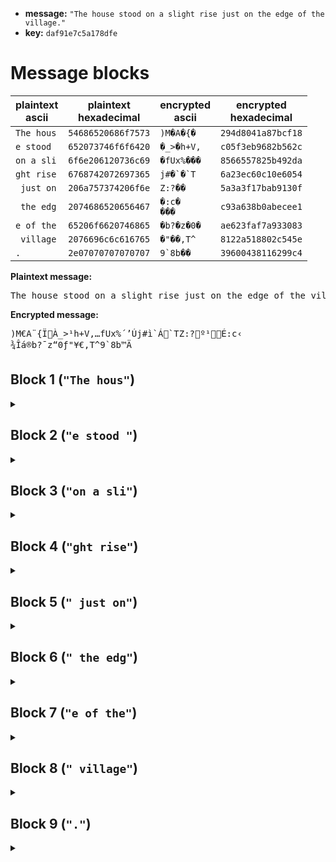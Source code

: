 * **message:** `"The house stood on a slight rise just on the edge of the village."`
* **key:** `daf91e7c5a178dfe`

# Message blocks
| plaintext<br>ascii | plaintext<br>hexadecimal | encrypted<br>ascii | encrypted<br>hexadecimal |
| ------------------ | ------------------------ | ------------------ | ------------------------ |
| `The hous` | `54686520686f7573` | ```)M�A�{�```  | `294d8041a87bcf18` |
| `e stood ` | `652073746f6f6420` | ```�_>�h+V,``` | `c05f3eb9682b562c` |
| `on a sli` | `6f6e206120736c69` | ```�fUx%���``` | `8566557825b492da` |
| `ght rise` | `6768742072697365` | ```j#�`�`T```  | `6a23ec60c10e6054` |
| ` just on` | `206a757374206f6e` | ```Z:?��```    | `5a3a3f17bab9130f` |
| ` the edg` | `2074686520656467` | ```�:c�```<br>```���``` | `c93a638b0abecee1` |
| `e of the` | `65206f6620746865` | ```�b?�z�0�``` | `ae623faf7a933083` |
| ` village` | `2076696c6c616765` | ```�"��,T^```  | `8122a518802c545e` |
| `.`        | `2e07070707070707` | ```9`8b��```   | `39600438116299c4` |

**Plaintext message:**
<pre>The house stood on a slight rise just on the edge of the village.</pre>

**Encrypted message:**
<pre>)M€A¨{ÏÀ_>¹h+V,…fUx%´’Új#ì`Á`TZ:?º¹É:c‹
¾Îá®b?¯z“0ƒ"¥€,T^9`8b™Ä</pre>

## Block 1 (`"The hous"`)
<details><summary></summary>

* Block: `54686520686f7573`
* PC-1: `f7c165e400fe32a0`

| round | left | right | subkey | feistel | feistel XOR left |
| ----- | ---- | ----- | ------ | ------- | ---------------- |
|  0 | `f7c165e4` | `00fe32a0` | `b9c2fcfffd4c` | `c9fb7f8a` | `3e3a1a6e`
|  1 | `00fe32a0` | `3e3a1a6e` | `a5fc9a5f9eef` | `b88933e7` | `b8770147`
|  2 | `3e3a1a6e` | `b8770147` | `762fc2defdf9` | `d971feb8` | `e74be4d6`
|  3 | `b8770147` | `e74be4d6` | `7afc112bff7d` | `b86fc111` | `0018c056`
|  4 | `e74be4d6` | `0018c056` | `4da55efbfdb2` | `3703aaed` | `d0484e3b`
|  5 | `0018c056` | `d0484e3b` | `66c49fed4f3f` | `f5c2e524` | `f5da2572`
|  6 | `d0484e3b` | `f5da2572` | `7f8922df7ade` | `b7041ca1` | `674c529a`
|  7 | `f5da2572` | `674c529a` | `aaa8bbf5d3fd` | `e9d37450` | `1c095122`
|  8 | `674c529a` | `1c095122` | `89f2c7ffee9c` | `27c4eaae` | `4088b834`
|  9 | `1c095122` | `4088b834` | `315fce7977df` | `d084844a` | `cc8dd568`
| 10 | `4088b834` | `cc8dd568` | `7071e1bff0af` | `7f5da68e` | `3fd51eba`
| 11 | `cc8dd568` | `3fd51eba` | `91cd75e67fe7` | `80b8a96d` | `4c357c05`
| 12 | `3fd51eba` | `4c357c05` | `c56397beabff` | `1a51ac9e` | `2584b224`
| 13 | `4c357c05` | `2584b224` | `3797a5f7dfd3` | `89ce96a0` | `c5fbeaa5`
| 14 | `2584b224` | `c5fbeaa5` | `db10e35fa77b` | `71b54144` | `5431f360`
| 15 | `c5fbeaa5` | `5431f360` | `49aa7bf4d7ff` | `af5ba8ce` | `6aa0426b`
* Catted halves: `6aa0426b5431f360`
* PC-2: `294d8041a87bcf18`

### Feistel
| round | half block | subkey | expanded | e XOR subkey | s-box | p-box |
| ----- | ---------- | ------ | -------- | ------------ | ----- | ----- |
|  0 | `00fe32a0` | `b9c2fcfffd4c` | `0017fc1a5500` | `b9d500e5a84c` | `bbc7a76b` | `c9fb7f8a`
|  1 | `3e3a1a6e` | `a5fc9a5f9eef` | `1fc1f40f435c` | `ba3d6e50ddb3` | `b8ed398c` | `b88933e7`
|  2 | `b8770147` | `762fc2defdf9` | `df03ae802a0f` | `a92c6c5ed7f6` | `6747af6d` | `d971feb8`
|  3 | `e74be4d6` | `7afc112bff7d` | `70ea57f096ad` | `0a1646db69d0` | `4dc35a8a` | `b86fc111`
|  4 | `0018c056` | `4da55efbfdb2` | `0000f16002ac` | `4da5af9bff1e` | `6078bd97` | `3703aaed`
|  5 | `d0484e3b` | `66c49fed4f3f` | `ea025025c1f7` | `8cc6cfc88ec8` | `c3b39926` | `f5c2e524`
|  6 | `f5da2572` | `7f8922df7ade` | `7abef410aba5` | `0537d6cfd17b` | `0015f8b5` | `b7041ca1`
|  7 | `674c529a` | `aaa8bbf5d3fd` | `30ea582a54f4` | `9a42e3df8709` | `874f916a` | `e9d37450`
|  8 | `1c095122` | `89f2c7ffee9c` | `0f8052aa2904` | `86729555c798` | `f132f515` | `27c4eaae`
|  9 | `4088b834` | `315fce7977df` | `2014515f01a8` | `114b9f267677` | `d2094c20` | `d084844a`
| 10 | `cc8dd568` | `7071e1bff0af` | `65945beaab51` | `15e5ba555bfe` | `7a72fd78` | `7f5da68e`
| 11 | `3fd51eba` | `91cd75e67fe7` | `1ffeaa8fd5f4` | `8e33df69aa13` | `c8a907c5` | `80b8a96d`
| 12 | `4c357c05` | `c56397beabff` | `a581aabf800a` | `60e23d012bf5` | `54622d79` | `1a51ac9e`
| 13 | `2584b224` | `3797a5f7dfd3` | `10bc095a4108` | `272bacad9edb` | `e807e02e` | `89ce96a0`
| 14 | `c5fbeaa5` | `db10e35fa77b` | `e0bff7f5550b` | `3baf14aaf270` | `83e8da40` | `71b54144`
| 15 | `5431f360` | `49aa7bf4d7ff` | `2a81a3fa6b00` | `632bd80ebcff` | `587bb55b` | `af5ba8ce`
</details>

## Block 2 (`"e stood "`)
<details><summary></summary>

* Block: `652073746f6f6420`
* PC-1: `7d0c793500ff3034`

| round | left | right | subkey | feistel | feistel XOR left |
| ----- | ---- | ----- | ------ | ------- | ---------------- |
|  0 | `7d0c7935` | `00ff3034` | `b9c2fcfffd4c` | `f29953e2` | `8f952ad7`
|  1 | `00ff3034` | `8f952ad7` | `a5fc9a5f9eef` | `f958dd7e` | `f9a7ed4a`
|  2 | `8f952ad7` | `f9a7ed4a` | `762fc2defdf9` | `0b0ba0b0` | `849e8a67`
|  3 | `f9a7ed4a` | `849e8a67` | `7afc112bff7d` | `e3ca732f` | `1a6d9e65`
|  4 | `849e8a67` | `1a6d9e65` | `4da55efbfdb2` | `bff6eb6e` | `3b686109`
|  5 | `1a6d9e65` | `3b686109` | `66c49fed4f3f` | `a9410109` | `b32c9f6c`
|  6 | `3b686109` | `b32c9f6c` | `7f8922df7ade` | `ecf9b709` | `d791d600`
|  7 | `b32c9f6c` | `d791d600` | `aaa8bbf5d3fd` | `95e4ae73` | `26c8311f`
|  8 | `d791d600` | `26c8311f` | `89f2c7ffee9c` | `4d037dda` | `9a92abda`
|  9 | `26c8311f` | `9a92abda` | `315fce7977df` | `ba8405a9` | `9c4c34b6`
| 10 | `9a92abda` | `9c4c34b6` | `7071e1bff0af` | `260b504b` | `bc99fb91`
| 11 | `9c4c34b6` | `bc99fb91` | `91cd75e67fe7` | `ee488300` | `7204b7b6`
| 12 | `bc99fb91` | `7204b7b6` | `c56397beabff` | `85c99cea` | `3950677b`
| 13 | `7204b7b6` | `3950677b` | `3797a5f7dfd3` | `da6686ec` | `a862315a`
| 14 | `3950677b` | `a862315a` | `db10e35fa77b` | `30ecd91d` | `09bcbe66`
| 15 | `a862315a` | `09bcbe66` | `49aa7bf4d7ff` | `fb2cf770` | `534ec62a`
* Catted halves: `534ec62a09bcbe66`
* PC-2: `c05f3eb9682b562c`

### Feistel
| round | half block | subkey | expanded | e XOR subkey | s-box | p-box |
| ----- | ---------- | ------ | -------- | ------------ | ----- | ----- |
|  0 | `00ff3034` | `b9c2fcfffd4c` | `0017fe9a01a8` | `b9d50265fce4` | `bbcd3854` | `f29953e2`
|  1 | `8f952ad7` | `a5fc9a5f9eef` | `c5fcaa9556af` | `600030cac840` | `5faf9c6d` | `f958dd7e`
|  2 | `f9a7ed4a` | `762fc2defdf9` | `7f3d0ff5aa55` | `0912cd2b57ac` | `4c40a11e` | `0b0ba0b0`
|  3 | `849e8a67` | `7afc112bff7d` | `c094fd45430f` | `ba68ec6ebc72` | `bba79596` | `e3ca732f`
|  4 | `1a6d9e65` | `4da55efbfdb2` | `8f435bcfc30a` | `c2e605343eb8` | `f1bbdf5f` | `bff6eb6e`
|  5 | `3b686109` | `66c49fed4f3f` | `9f6b50302852` | `f9afcfdd676d` | `00c39488` | `a9410109`
|  6 | `b32c9f6c` | `7f8922df7ade` | `5a69594feb59` | `25e07b909187` | `ead717e8` | `ecf9b709`
|  7 | `d791d600` | `aaa8bbf5d3fd` | `6afca3eac001` | `c054181f13fc` | `f41bcba5` | `95e4ae73`
|  8 | `26c8311f` | `89f2c7ffee9c` | `90d6501a28fe` | `192497e5c662` | `17dca52b` | `4d037dda`
|  9 | `9a92abda` | `315fce7977df` | `4f54a5557ef5` | `7e0b6b2c092a` | `80817cbc` | `ba8405a9`
| 10 | `9c4c34b6` | `7071e1bff0af` | `4f82581a95ad` | `3ff3b9a56502` | `195c1492` | `260b504b`
| 11 | `bc99fb91` | `91cd75e67fe7` | `df94f3ff7ca3` | `4e5986190344` | `6a931018` | `ee488300`
| 12 | `7204b7b6` | `c56397beabff` | `3a40095afdac` | `ff239ee45653` | `d85fa425` | `85c99cea`
| 13 | `3950677b` | `3797a5f7dfd3` | `9f2aa030ebf6` | `a8bd05c73425` | `622b6e3e` | `da6686ec`
| 14 | `a862315a` | `db10e35fa77b` | `5503041a2af5` | `8e13e7458d8e` | `cda65e81` | `30ecd91d`
| 15 | `09bcbe66` | `49aa7bf4d7ff` | `053df95fc30c` | `4c9782ab14f3` | `6f8ddb3c` | `fb2cf770`
</details>

## Block 3 (`"on a sli"`)
<details><summary></summary>

* Block: `6f6e206120736c69`
* PC-1: `eb2043a900ffc323`

| round | left | right | subkey | feistel | feistel XOR left |
| ----- | ---- | ----- | ------ | ------- | ---------------- |
|  0 | `eb2043a9` | `00ffc323` | `b9c2fcfffd4c` | `49bf4d69` | `a29f0ec0`
|  1 | `00ffc323` | `a29f0ec0` | `a5fc9a5f9eef` | `b626a649` | `b6d9656a`
|  2 | `a29f0ec0` | `b6d9656a` | `762fc2defdf9` | `e96b1671` | `4bf418b1`
|  3 | `b6d9656a` | `4bf418b1` | `7afc112bff7d` | `149fd240` | `a246b72a`
|  4 | `4bf418b1` | `a246b72a` | `4da55efbfdb2` | `c76b9dac` | `8c9f851d`
|  5 | `a246b72a` | `8c9f851d` | `66c49fed4f3f` | `7cf5e5d2` | `deb352f8`
|  6 | `8c9f851d` | `deb352f8` | `7f8922df7ade` | `1dd0bc7a` | `914f3967`
|  7 | `deb352f8` | `914f3967` | `aaa8bbf5d3fd` | `52238433` | `8c90d6cb`
|  8 | `914f3967` | `8c90d6cb` | `89f2c7ffee9c` | `430faf11` | `d2409676`
|  9 | `8c90d6cb` | `d2409676` | `315fce7977df` | `e5dac4a5` | `694a126e`
| 10 | `d2409676` | `694a126e` | `7071e1bff0af` | `98a076a1` | `4ae0e0d7`
| 11 | `694a126e` | `4ae0e0d7` | `91cd75e67fe7` | `cbdfe01f` | `a295f271`
| 12 | `4ae0e0d7` | `a295f271` | `c56397beabff` | `38148666` | `72f466b1`
| 13 | `a295f271` | `72f466b1` | `3797a5f7dfd3` | `0aa6e9bc` | `a8331bcd`
| 14 | `72f466b1` | `a8331bcd` | `db10e35fa77b` | `93ceee73` | `e13a88c2`
| 15 | `a8331bcd` | `e13a88c2` | `49aa7bf4d7ff` | `26df2cd8` | `8eec3715`
* Catted halves: `8eec3715e13a88c2`
* PC-2: `8566557825b492da`

### Feistel
| round | half block | subkey | expanded | e XOR subkey | s-box | p-box |
| ----- | ---------- | ------ | -------- | ------------ | ----- | ----- |
|  0 | `00ffc323` | `b9c2fcfffd4c` | `8017ffe06906` | `39d5031f944a` | `8bc8c6ef` | `49bf4d69`
|  1 | `a29f0ec0` | `a5fc9a5f9eef` | `5054fe85d601` | `f5a864da48ee` | `60195fb2` | `b626a649`
|  2 | `b6d9656a` | `762fc2defdf9` | `5ad6f2b0ab55` | `2cf9306e56ac` | `2e4f92ae` | `e96b1671`
|  3 | `4bf418b1` | `7afc112bff7d` | `a57fa80f15a2` | `df83b924eadf` | `e95c4842` | `149fd240`
|  4 | `a246b72a` | `4da55efbfdb2` | `50420d5ae955` | `1de753a114e7` | `4af7a637` | `c76b9dac`
|  5 | `8c9f851d` | `66c49fed4f3f` | `c594ffc0a8fb` | `a350602de7c4` | `d7da7b68` | `7cf5e5d2`
|  6 | `deb352f8` | `7f8922df7ade` | `6fd5a6aa57f1` | `105c84752d2f` | `d41e8d6d` | `1dd0bc7a`
|  7 | `914f3967` | `aaa8bbf5d3fd` | `ca2a5e9f2b0f` | `6082e56af8f2` | `56400ab6` | `52238433`
|  8 | `8c90d6cb` | `89f2c7ffee9c` | `c594a16ad657` | `4c66669538cb` | `6ec0c1b3` | `430faf11`
|  9 | `d2409676` | `315fce7977df` | `6a42014ac3ad` | `5b1dcf33b472` | `cb33b0e6` | `e5dac4a5`
| 10 | `694a126e` | `7071e1bff0af` | `352a540a435c` | `455bb5b5b3f3` | `a1052bac` | `98a076a1`
| 11 | `4ae0e0d7` | `91cd75e67fe7` | `a557017016ae` | `349a74966949` | `df63c5da` | `cbdfe01f`
| 12 | `a295f271` | `c56397beabff` | `d054abfa43a3` | `15373c44e85c` | `7028586c` | `38148666`
| 13 | `72f466b1` | `3797a5f7dfd3` | `ba57a830d5a2` | `8dc00dc70a71` | `c5a0671f` | `0aa6e9bc`
| 14 | `a8331bcd` | `db10e35fa77b` | `d501a68f7e5b` | `0e1145d0d920` | `fd0bc9b7` | `93ceee73`
| 15 | `e13a88c2` | `49aa7bf4d7ff` | `7029f5451605` | `39838eb1c1fa` | `8c5a7573` | `26df2cd8`
</details>

## Block 4 (`"ght rise"`)
<details><summary></summary>

* Block: `6768742072697365`
* PC-1: `f75485e100ff2251`

| round | left | right | subkey | feistel | feistel XOR left |
| ----- | ---- | ----- | ------ | ------- | ---------------- |
|  0 | `f75485e1` | `00ff2251` | `b9c2fcfffd4c` | `e19b5141` | `16cfd4a0`
|  1 | `00ff2251` | `16cfd4a0` | `a5fc9a5f9eef` | `8ed80de2` | `8e272fb3`
|  2 | `16cfd4a0` | `8e272fb3` | `762fc2defdf9` | `e63f6a79` | `f0f0bed9`
|  3 | `8e272fb3` | `f0f0bed9` | `7afc112bff7d` | `8350b851` | `0d7797e2`
|  4 | `f0f0bed9` | `0d7797e2` | `4da55efbfdb2` | `ed894af0` | `1d79f429`
|  5 | `0d7797e2` | `1d79f429` | `66c49fed4f3f` | `98f87695` | `958fe177`
|  6 | `1d79f429` | `958fe177` | `7f8922df7ade` | `2e472ca3` | `333ed88a`
|  7 | `958fe177` | `333ed88a` | `aaa8bbf5d3fd` | `f34042a8` | `66cfa3df`
|  8 | `333ed88a` | `66cfa3df` | `89f2c7ffee9c` | `eef749d9` | `ddc99153`
|  9 | `66cfa3df` | `ddc99153` | `315fce7977df` | `28c7fbe4` | `4e08583b`
| 10 | `ddc99153` | `4e08583b` | `7071e1bff0af` | `a209674f` | `7fc0f61c`
| 11 | `4e08583b` | `7fc0f61c` | `91cd75e67fe7` | `b2cf008f` | `fcc758b4`
| 12 | `7fc0f61c` | `fcc758b4` | `c56397beabff` | `dcb72627` | `a377d03b`
| 13 | `fcc758b4` | `a377d03b` | `3797a5f7dfd3` | `05ec7324` | `f92b2b90`
| 14 | `a377d03b` | `f92b2b90` | `db10e35fa77b` | `b738f518` | `144f2523`
| 15 | `f92b2b90` | `144f2523` | `49aa7bf4d7ff` | `24ab8f82` | `dd80a412`
* Catted halves: `dd80a412144f2523`
* PC-2: `6a23ec60c10e6054`

### Feistel
| round | half block | subkey | expanded | e XOR subkey | s-box | p-box |
| ----- | ---------- | ------ | -------- | ------------ | ----- | ----- |
|  0 | `00ff2251` | `b9c2fcfffd4c` | `8017fe9042a2` | `39d5026fbfee` | `8bcd90c2` | `e19b5141`
|  1 | `16cfd4a0` | `a5fc9a5f9eef` | `0ad65fea9500` | `af2ac5b50bef` | `989b207d` | `8ed80de2`
|  2 | `8e272fb3` | `762fc2defdf9` | `c5c10e95fda7` | `b3eecc4b005e` | `2f5957d7` | `e63f6a79`
|  3 | `f0f0bed9` | `7afc112bff7d` | `fa17a15fd6f3` | `80ebb074298e` | `440f81d1` | `8350b851`
|  4 | `0d7797e2` | `4da55efbfdb2` | `05abafcaff04` | `480ef13102b6` | `af59b00d` | `ed894af0`
|  5 | `1d79f429` | `66c49fed4f3f` | `8fabf3fa8152` | `e96f6c17ce6d` | `ad272be8` | `98f87695`
|  6 | `958fe177` | `7f8922df7ade` | `cabc5ff02baf` | `b5357d2f5171` | `105271bf` | `2e472ca3`
|  7 | `333ed88a` | `aaa8bbf5d3fd` | `1a69fd6f1454` | `b0c1469ac7a9` | `2303bc14` | `f34042a8`
|  8 | `66cfa3df` | `89f2c7ffee9c` | `b0d65fd07efe` | `3924982f9062` | `87db76db` | `eef749d9`
|  9 | `ddc99153` | `315fce7977df` | `efbe53ca2aa7` | `dee19db35d78` | `e1ee710f` | `28c7fbe4`
| 10 | `4e08583b` | `7071e1bff0af` | `a5c0502f01f6` | `d5b1b190f159` | `39e915b0` | `a209674f`
| 11 | `7fc0f61c` | `91cd75e67fe7` | `3ffe017ac0f8` | `ae33749cbf1f` | `98637c92` | `b2cf008f`
| 12 | `fcc758b4` | `c56397beabff` | `7f960eaf15a9` | `baf59911be56` | `b2714bee` | `dcb72627`
| 13 | `a377d03b` | `3797a5f7dfd3` | `d06bafea01f7` | `e7fc0a1dde24` | `a9b6c304` | `05ec7324`
| 14 | `f92b2b90` | `db10e35fa77b` | `7f2956957ca1` | `a439b5cadbda` | `4d959f70` | `b738f518`
| 15 | `144f2523` | `49aa7bf4d7ff` | `8a825e90a906` | `c32825647ef9` | `f8d03223` | `24ab8f82`
</details>

## Block 5 (`" just on"`)
<details><summary></summary>

* Block: `206a757374206f6e`
* PC-1: `de1cd44c00ffc2ca`

| round | left | right | subkey | feistel | feistel XOR left |
| ----- | ---- | ----- | ------ | ------- | ---------------- |
|  0 | `de1cd44c` | `00ffc2ca` | `b9c2fcfffd4c` | `539d6f6a` | `8d81bb26`
|  1 | `00ffc2ca` | `8d81bb26` | `a5fc9a5f9eef` | `881e2e0a` | `88e1ecc0`
|  2 | `8d81bb26` | `88e1ecc0` | `762fc2defdf9` | `dbb21ff6` | `5633a4d0`
|  3 | `88e1ecc0` | `5633a4d0` | `7afc112bff7d` | `196ddbd1` | `918c3711`
|  4 | `5633a4d0` | `918c3711` | `4da55efbfdb2` | `8ae582ab` | `dcd6267b`
|  5 | `918c3711` | `dcd6267b` | `66c49fed4f3f` | `323350ae` | `a3bf67bf`
|  6 | `dcd6267b` | `a3bf67bf` | `7f8922df7ade` | `219a7502` | `fd4c5379`
|  7 | `a3bf67bf` | `fd4c5379` | `aaa8bbf5d3fd` | `a3c9d840` | `0076bfff`
|  8 | `fd4c5379` | `0076bfff` | `89f2c7ffee9c` | `9b62ccd1` | `662e9fa8`
|  9 | `0076bfff` | `662e9fa8` | `315fce7977df` | `e3e49734` | `e39228cb`
| 10 | `662e9fa8` | `e39228cb` | `7071e1bff0af` | `eb7fed75` | `8d5172dd`
| 11 | `e39228cb` | `8d5172dd` | `91cd75e67fe7` | `4f88b4f1` | `ac1a9c3a`
| 12 | `8d5172dd` | `ac1a9c3a` | `c56397beabff` | `18d3ba3d` | `9582c8e0`
| 13 | `ac1a9c3a` | `9582c8e0` | `3797a5f7dfd3` | `7ac04c59` | `d6dad063`
| 14 | `9582c8e0` | `d6dad063` | `db10e35fa77b` | `a5b47f3f` | `3036b7df`
| 15 | `d6dad063` | `3036b7df` | `49aa7bf4d7ff` | `d7a55c8f` | `017f8cec`
* Catted halves: `017f8cec3036b7df`
* PC-2: `5a3a3f17bab9130f`

### Feistel
| round | half block | subkey | expanded | e XOR subkey | s-box | p-box |
| ----- | ---------- | ------ | -------- | ------------ | ----- | ----- |
|  0 | `00ffc2ca` | `b9c2fcfffd4c` | `0017ffe05654` | `b9d5031fab18` | `bbc8cd75` | `539d6f6a`
|  1 | `8d81bb26` | `a5fc9a5f9eef` | `45bc03df690d` | `e0409980f7e2` | `3801456b` | `881e2e0a`
|  2 | `88e1ecc0` | `762fc2defdf9` | `451703f59601` | `3338c12b6bf8` | `b6adaa7f` | `dbb21ff6`
|  3 | `5633a4d0` | `7afc112bff7d` | `2ac1a7d096a0` | `503db6fb69dd` | `6dceea89` | `196ddbd1`
|  4 | `918c3711` | `4da55efbfdb2` | `ca3c581ae8a3` | `879906e11511` | `f043669c` | `8ae582ab`
|  5 | `dcd6267b` | `66c49fed4f3f` | `ef96ac10c3f7` | `895233fd8cc8` | `11643e56` | `323350ae`
|  6 | `a3bf67bf` | `7f8922df7ade` | `d07dfeb0fdff` | `aff4dc6f8721` | `99849162` | `219a7502`
|  7 | `fd4c5379` | `aaa8bbf5d3fd` | `ffaa582a6bf3` | `5502e3dfb80e` | `c94f9011` | `a3c9d840`
|  8 | `0076bfff` | `89f2c7ffee9c` | `8003ad5ffffe` | `09f16aa01162` | `450baabb` | `9b62ccd1`
|  9 | `662e9fa8` | `315fce7977df` | `30c15d4ffd50` | `019e93368a8f` | `e6a7d234` | `e3e49734`
| 10 | `e39228cb` | `7071e1bff0af` | `f07ca4151657` | `800d45aae6f8` | `4febd3ff` | `eb7fed75`
| 11 | `8d5172dd` | `91cd75e67fe7` | `c5aaa2ba56fb` | `5467d75c291c` | `ce1ca1bc` | `4f88b4f1`
| 12 | `ac1a9c3a` | `c56397beabff` | `5580f54f81f5` | `90e362f12a0a` | `e4660dcf` | `18d3ba3d`
| 13 | `9582c8e0` | `3797a5f7dfd3` | `4abc05651701` | `7d2ba092c8d2` | `870a1cb9` | `7ac04c59`
| 14 | `d6dad063` | `db10e35fa77b` | `ead6f56a0307` | `31c61635a47c` | `b5b5d7e5` | `a5b47f3f`
| 15 | `3036b7df` | `49aa7bf4d7ff` | `9a01ad5afefe` | `d3abd6ae2901` | `9375eeb1` | `d7a55c8f`
</details>

## Block 6 (`" the edg"`)
<details><summary></summary>

* Block: `2074686520656467`
* PC-1: `ee02eaa800ff0480`

| round | left | right | subkey | feistel | feistel XOR left |
| ----- | ---- | ----- | ------ | ------- | ---------------- |
|  0 | `ee02eaa8` | `00ff0480` | `b9c2fcfffd4c` | `dabf5bc3` | `34bdb16b`
|  1 | `00ff0480` | `34bdb16b` | `a5fc9a5f9eef` | `f7732d92` | `f78c2912`
|  2 | `34bdb16b` | `f78c2912` | `762fc2defdf9` | `3f999262` | `0b242309`
|  3 | `f78c2912` | `0b242309` | `7afc112bff7d` | `88b58daa` | `7f39a4b8`
|  4 | `0b242309` | `7f39a4b8` | `4da55efbfdb2` | `d53254d0` | `de1677d9`
|  5 | `7f39a4b8` | `de1677d9` | `66c49fed4f3f` | `0e1a5c02` | `7123f8ba`
|  6 | `de1677d9` | `7123f8ba` | `7f8922df7ade` | `3aa423ad` | `e4b25474`
|  7 | `7123f8ba` | `e4b25474` | `aaa8bbf5d3fd` | `a31aaa47` | `d23952fd`
|  8 | `e4b25474` | `d23952fd` | `89f2c7ffee9c` | `b737f9b7` | `5385adc3`
|  9 | `d23952fd` | `5385adc3` | `315fce7977df` | `81ec01cd` | `53d55330`
| 10 | `5385adc3` | `53d55330` | `7071e1bff0af` | `82c094e5` | `d1453926`
| 11 | `53d55330` | `d1453926` | `91cd75e67fe7` | `7f59757d` | `2c8c264d`
| 12 | `d1453926` | `2c8c264d` | `c56397beabff` | `cf5ea2b9` | `1e1b9b9f`
| 13 | `2c8c264d` | `1e1b9b9f` | `3797a5f7dfd3` | `0ce50397` | `206925da`
| 14 | `1e1b9b9f` | `206925da` | `db10e35fa77b` | `f7bde0e1` | `e9a67b7e`
| 15 | `206925da` | `e9a67b7e` | `49aa7bf4d7ff` | `e54b4557` | `c522608d`
* Catted halves: `c522608de9a67b7e`
* PC-2: `c93a638b0abecee1`

### Feistel
| round | half block | subkey | expanded | e XOR subkey | s-box | p-box |
| ----- | ---------- | ------ | -------- | ------------ | ----- | ----- |
|  0 | `00ff0480` | `b9c2fcfffd4c` | `0017fe809400` | `b9d5027f694c` | `bbcd6adb` | `dabf5bc3`
|  1 | `34bdb16b` | `a5fc9a5f9eef` | `9a95fbda2b56` | `3f696185b5b9` | `16d3bb73` | `f7732d92`
|  2 | `f78c2912` | `762fc2defdf9` | `7afc581528a5` | `0cd39acbd55c` | `f85c985c` | `3f999262`
|  3 | `0b242309` | `7afc112bff7d` | `856908106852` | `ff95193b972f` | `d0c1666d` | `88b58daa`
|  4 | `7f39a4b8` | `4da55efbfdb2` | `3fe9f3d095f0` | `724cad2b6842` | `071daa62` | `d53254d0`
|  5 | `de1677d9` | `66c49fed4f3f` | `efc0ac3afef3` | `890433d7b1cc` | `1914007b` | `0e1a5c02`
|  6 | `7123f8ba` | `7f8922df7ade` | `3a2907ff15f4` | `45a025206f2a` | `a0a07f9c` | `3aa423ad`
|  7 | `e4b25474` | `aaa8bbf5d3fd` | `7095a42a83a9` | `da3d1fdf5054` | `782991d3` | `a31aaa47`
|  8 | `d23952fd` | `89f2c7ffee9c` | `ea41f2aa57fb` | `63b33555b967` | `55f5fbd7` | `b737f9b7`
|  9 | `5385adc3` | `315fce7977df` | `aa7c0bd5be06` | `9b23c5acc9d9` | `88abe680` | `81ec01cd`
| 10 | `53d55330` | `7071e1bff0af` | `2a7eaaaa69a0` | `5a0f4b15990f` | `c02f20b4` | `82c094e5`
| 11 | `d1453926` | `91cd75e67fe7` | `6a2a0a9f290d` | `fbe77f7956ea` | `0ffe9dfc` | `7f59757d`
| 12 | `2c8c264d` | `c56397beabff` | `95945810c25a` | `50f7cfae69a5` | `6e13e5de` | `cf5ea2b9`
| 13 | `1e1b9b9f` | `3797a5f7dfd3` | `8fc0f7cf7cfe` | `b8575238a32d` | `b4f26288` | `0ce50397`
| 14 | `206925da` | `db10e35fa77b` | `10035290bef4` | `cb13b1cf198f` | `cb59fbd4` | `f7bde0e1`
| 15 | `e9a67b7e` | `49aa7bf4d7ff` | `753d0c3f6bfd` | `3c9777cbbc02` | `1ffb90a2` | `e54b4557`
</details>

## Block 7 (`"e of the"`)
<details><summary></summary>

* Block: `65206f6620746865`
* PC-1: `ed20ad8500ff440c`

| round | left | right | subkey | feistel | feistel XOR left |
| ----- | ---- | ----- | ------ | ------- | ---------------- |
|  0 | `ed20ad85` | `00ff440c` | `b9c2fcfffd4c` | `c1bb7fca` | `2c9bd24f`
|  1 | `00ff440c` | `2c9bd24f` | `a5fc9a5f9eef` | `ceba3ef3` | `ce457aff`
|  2 | `2c9bd24f` | `ce457aff` | `762fc2defdf9` | `65bce23d` | `49273072`
|  3 | `ce457aff` | `49273072` | `7afc112bff7d` | `f29d03d2` | `3cd8792d`
|  4 | `49273072` | `3cd8792d` | `4da55efbfdb2` | `9e8d3cc2` | `d7aa0cb0`
|  5 | `3cd8792d` | `d7aa0cb0` | `66c49fed4f3f` | `b2cafef2` | `8e1287df`
|  6 | `d7aa0cb0` | `8e1287df` | `7f8922df7ade` | `e6867792` | `312c7b22`
|  7 | `8e1287df` | `312c7b22` | `aaa8bbf5d3fd` | `e5523b58` | `6b40bc87`
|  8 | `312c7b22` | `6b40bc87` | `89f2c7ffee9c` | `cb684d96` | `fa4436b4`
|  9 | `6b40bc87` | `fa4436b4` | `315fce7977df` | `bd5cea3c` | `d61c56bb`
| 10 | `fa4436b4` | `d61c56bb` | `7071e1bff0af` | `d79c6938` | `2dd85f8c`
| 11 | `d61c56bb` | `2dd85f8c` | `91cd75e67fe7` | `fff3ca5b` | `29ef9ce0`
| 12 | `2dd85f8c` | `29ef9ce0` | `c56397beabff` | `0f972996` | `224f761a`
| 13 | `29ef9ce0` | `224f761a` | `3797a5f7dfd3` | `c2eb9b3d` | `eb0407dd`
| 14 | `224f761a` | `eb0407dd` | `db10e35fa77b` | `8b106ba5` | `a95f1dbf`
| 15 | `eb0407dd` | `a95f1dbf` | `49aa7bf4d7ff` | `f9700a71` | `12740dac`
* Catted halves: `12740daca95f1dbf`
* PC-2: `ae623faf7a933083`

### Feistel
| round | half block | subkey | expanded | e XOR subkey | s-box | p-box |
| ----- | ---------- | ------ | -------- | ------------ | ----- | ----- |
|  0 | `00ff440c` | `b9c2fcfffd4c` | `0017fea08058` | `b9d5025f7d14` | `bbcda763` | `c1bb7fca`
|  1 | `2c9bd24f` | `a5fc9a5f9eef` | `9594f7ea425e` | `30686db5dcb1` | `be1d23ff` | `ceba3ef3`
|  2 | `ce457aff` | `762fc2defdf9` | `e5c20abf57ff` | `93edc861aa06` | `ef30d7c4` | `65bce23d`
|  3 | `49273072` | `7afc112bff7d` | `25290e9a03a4` | `5fd51fb1fcd9` | `bec97850` | `f29d03d2`
|  4 | `3cd8792d` | `4da55efbfdb2` | `9f96f03f295a` | `d233aec4d4e8` | `985d6939` | `9e8d3cc2`
|  5 | `d7aa0cb0` | `66c49fed4f3f` | `6afd540595a1` | `0c39cbe8da9e` | `fd0f3937` | `b2cafef2`
|  6 | `8e1287df` | `7f8922df7ade` | `c5c0a540feff` | `ba49879f8421` | `b7957132` | `e6867792`
|  7 | `312c7b22` | `aaa8bbf5d3fd` | `1a29583f6904` | `b081e3cabaf9` | `269f9543` | `e5523b58`
|  8 | `6b40bc87` | `89f2c7ffee9c` | `b56a015f940e` | `3c98c6a07a92` | `1fa3a239` | `cb684d96`
|  9 | `fa4436b4` | `315fce7977df` | `7f42081ad5a9` | `4e1dc663a276` | `6d33dd4d` | `bd5cea3c`
| 10 | `d61c56bb` | `7071e1bff0af` | `eac0f82ad5f7` | `9ab119952558` | `8f91cd55` | `d79c6938`
| 11 | `2dd85f8c` | `91cd75e67fe7` | `15bef02ffc58` | `847385c983bf` | `f75b9edb` | `fff3ca5b`
| 12 | `29ef9ce0` | `c56397beabff` | `153f5fcf9700` | `d05cc8713cff` | `94f0e15b` | `0f972996`
| 13 | `224f761a` | `3797a5f7dfd3` | `10425ebac0f4` | `27d5fb4d1f27` | `eee70697` | `c2eb9b3d`
| 14 | `eb0407dd` | `db10e35fa77b` | `f5680800fefb` | `2e78eb5f5980` | `21a1a1dd` | `8b106ba5`
| 15 | `a95f1dbf` | `49aa7bf4d7ff` | `d52afe8fbdff` | `9c80857b6a00` | `260b9acd` | `f9700a71`
</details>

## Block 8 (`" village"`)
<details><summary></summary>

* Block: `2076696c6c616765`
* PC-1: `fe02dae400ff1c42`

| round | left | right | subkey | feistel | feistel XOR left |
| ----- | ---- | ----- | ------ | ------- | ---------------- |
|  0 | `fe02dae4` | `00ff1c42` | `b9c2fcfffd4c` | `c3af57e2` | `3dad8d06`
|  1 | `00ff1c42` | `3dad8d06` | `a5fc9a5f9eef` | `e7b07fd3` | `e74f6391`
|  2 | `3dad8d06` | `e74f6391` | `762fc2defdf9` | `27a9d617` | `1a045b11`
|  3 | `e74f6391` | `1a045b11` | `7afc112bff7d` | `853ee78c` | `6271841d`
|  4 | `1a045b11` | `6271841d` | `4da55efbfdb2` | `44eea1ae` | `5eeafabf`
|  5 | `6271841d` | `5eeafabf` | `66c49fed4f3f` | `20d8991c` | `42a91d01`
|  6 | `5eeafabf` | `42a91d01` | `7f8922df7ade` | `fac9b2f1` | `a423484e`
|  7 | `42a91d01` | `a423484e` | `aaa8bbf5d3fd` | `745a2db1` | `36f330b0`
|  8 | `a423484e` | `36f330b0` | `89f2c7ffee9c` | `b6d98ea0` | `12fac6ee`
|  9 | `36f330b0` | `12fac6ee` | `315fce7977df` | `aee37d39` | `98104d89`
| 10 | `12fac6ee` | `98104d89` | `7071e1bff0af` | `b338bafa` | `a1c27c14`
| 11 | `98104d89` | `a1c27c14` | `91cd75e67fe7` | `b285ce56` | `2a9583df`
| 12 | `a1c27c14` | `2a9583df` | `c56397beabff` | `122ceadd` | `b3ee96c9`
| 13 | `2a9583df` | `b3ee96c9` | `3797a5f7dfd3` | `eb1c1925` | `c1899afa`
| 14 | `b3ee96c9` | `c1899afa` | `db10e35fa77b` | `a6c83e4b` | `1526a882`
| 15 | `c1899afa` | `1526a882` | `49aa7bf4d7ff` | `01417eff` | `c0c8e405`
* Catted halves: `c0c8e4051526a882`
* PC-2: `8122a518802c545e`

### Feistel
| round | half block | subkey | expanded | e XOR subkey | s-box | p-box |
| ----- | ---------- | ------ | -------- | ------------ | ----- | ----- |
|  0 | `00ff1c42` | `b9c2fcfffd4c` | `0017fe8f8204` | `b9d502707f48` | `bbcde236` | `c3af57e2`
|  1 | `3dad8d06` | `a5fc9a5f9eef` | `1fbd5bc5a80c` | `ba41c19a36e3` | `b79db3f1` | `e7b07fd3`
|  2 | `e74f6391` | `762fc2defdf9` | `f0ea5eb07ca3` | `86c59c6e815a` | `fd7492b0` | `27a9d617`
|  3 | `1a045b11` | `7afc112bff7d` | `8f40082f68a2` | `f5bc190497df` | `69b1e762` | `853ee78c`
|  4 | `6271841d` | `4da55efbfdb2` | `b043a3c080fa` | `fde6fd3b7d48` | `dab26706` | `44eea1ae`
|  5 | `5eeafabf` | `66c49fed4f3f` | `afd7557f55fe` | `c913ca921ac1` | `cca61441` | `20d8991c`
|  6 | `42a91d01` | `7f8922df7ade` | `a055528fa802` | `dfdc7050d2dc` | `ee4f399c` | `fac9b2f1`
|  7 | `a423484e` | `aaa8bbf5d3fd` | `508106a5025d` | `fa29bd50d1a0` | `0e9239e7` | `745a2db1`
|  8 | `36f330b0` | `89f2c7ffee9c` | `1ad7a69a15a0` | `93256165fb3c` | `e8533875` | `b6d98ea0`
|  9 | `12fac6ee` | `315fce7977df` | `0a57f560d75c` | `3b083b19a083` | `85d717bf` | `aee37d39`
| 10 | `98104d89` | `7071e1bff0af` | `cf00a025bc53` | `bf71419a4cfc` | `7c0dbf55` | `b338bafa`
| 11 | `a1c27c14` | `91cd75e67fe7` | `503e043f80a9` | `c1f371d9ff4e` | `f5695831` | `b285ce56`
| 12 | `2a9583df` | `c56397beabff` | `9554abc07efe` | `50373c7ed501` | `6d286f91` | `122ceadd`
| 13 | `b3ee96c9` | `3797a5f7dfd3` | `da7f5d4ad653` | `ede8f8bd0980` | `0aa5d0dd` | `eb1c1925`
| 14 | `c1899afa` | `db10e35fa77b` | `603c53cf57f5` | `bb2cb090f08e` | `b81f15b1` | `a6c83e4b`
| 15 | `1526a882` | `49aa7bf4d7ff` | `0aa90d551404` | `430376a1c3fb` | `356ea5a5` | `01417eff`
</details>

## Block 9 (`"."`)
<details><summary></summary>

In the last block, because there is only 1 byte of message left, you pad the rest of the bytes in the block with the number of bytes which are empty (in this case, 7, `0x07`).

* Block: `2e07070707070707`
* PC-1: `0000fffe000101ff`

| round | left | right | subkey | feistel | feistel XOR left |
| ----- | ---- | ----- | ------ | ------- | ---------------- |
|  0 | `0000fffe` | `000101ff` | `b9c2fcfffd4c` | `10a770b0` | `10a78f4e`
|  1 | `000101ff` | `10a78f4e` | `a5fc9a5f9eef` | `7dd841bb` | `7dd94044`
|  2 | `10a78f4e` | `7dd94044` | `762fc2defdf9` | `dcf61bf1` | `cc5194bf`
|  3 | `7dd94044` | `cc5194bf` | `7afc112bff7d` | `820e079c` | `ffd747d8`
|  4 | `cc5194bf` | `ffd747d8` | `4da55efbfdb2` | `efef3aee` | `23beae51`
|  5 | `ffd747d8` | `23beae51` | `66c49fed4f3f` | `5d49fb11` | `a29ebcc9`
|  6 | `23beae51` | `a29ebcc9` | `7f8922df7ade` | `d69e0c77` | `f520a226`
|  7 | `a29ebcc9` | `f520a226` | `aaa8bbf5d3fd` | `62c94117` | `c057fdde`
|  8 | `f520a226` | `c057fdde` | `89f2c7ffee9c` | `069353d9` | `f3b3f1ff`
|  9 | `c057fdde` | `f3b3f1ff` | `315fce7977df` | `06ce886c` | `c69975b2`
| 10 | `f3b3f1ff` | `c69975b2` | `7071e1bff0af` | `c9fffda2` | `3a4c0c5d`
| 11 | `c69975b2` | `3a4c0c5d` | `91cd75e67fe7` | `d89dbfce` | `1e04ca7c`
| 12 | `3a4c0c5d` | `1e04ca7c` | `c56397beabff` | `aee59058` | `94a99c05`
| 13 | `1e04ca7c` | `94a99c05` | `3797a5f7dfd3` | `00ddd8eb` | `1ed91297`
| 14 | `94a99c05` | `1ed91297` | `db10e35fa77b` | `5482d525` | `c02b4920`
| 15 | `1ed91297` | `c02b4920` | `49aa7bf4d7ff` | `bc8096c6` | `a2598451`
* Catted halves: `a2598451c02b4920`
* PC-2: `39600438116299c4`

### Feistel
| round | half block | subkey | expanded | e XOR subkey | s-box | p-box |
| ----- | ---------- | ------ | -------- | ------------ | ----- | ----- |
|  0 | `000101ff` | `b9c2fcfffd4c` | `800002803ffe` | `39c2fe7fc2b2` | `85446b06` | `10a770b0`
|  1 | `10a78f4e` | `a5fc9a5f9eef` | `0a150fc5ea5c` | `afe9959a74b3` | `9f92bccc` | `7dd841bb`
|  2 | `7dd94044` | `762fc2defdf9` | `3fbef2a00208` | `4991307efff1` | `a69f6acf` | `dcf61bf1`
|  3 | `cc5194bf` | `7afc112bff7d` | `e582a3ca95ff` | `9f7eb2e16a82` | `2ca16432` | `820e079c`
|  4 | `ffd747d8` | `4da55efbfdb2` | `7ffeaea0fef1` | `325bf05b0343` | `ba7ff71f` | `efef3aee`
|  5 | `23beae51` | `66c49fed4f3f` | `907dfd55c2a2` | `f6b962b88d9d` | `6fd68989` | `5d49fb11`
|  6 | `a29ebcc9` | `7f8922df7ade` | `d054fd5f9653` | `afdddf80ec8d` | `9e3948f7` | `d69e0c77`
|  7 | `f520a226` | `aaa8bbf5d3fd` | `7aa90150410d` | `d001baa592f0` | `9fe21090` | `62c94117`
|  8 | `c057fdde` | `89f2c7ffee9c` | `6002afffbefd` | `e9f068005061` | `a5dc24d2` | `069353d9`
|  9 | `f3b3f1ff` | `315fce7977df` | `fa7da7fa3fff` | `cb2269834820` | `c83a4417` | `06ce886c`
| 10 | `c69975b2` | `7071e1bff0af` | `60d4f2babda5` | `10a513054d0a` | `dbc7e36f` | `c9fffda2`
| 11 | `3a4c0c5d` | `91cd75e67fe7` | `9f42580582fa` | `0e8f2de3fd1d` | `faed6d69` | `d89dbfce`
| 12 | `1e04ca7c` | `c56397beabff` | `0fc0096543f8` | `caa39edbe807` | `c45f5618` | `aee59058`
| 13 | `94a99c05` | `3797a5f7dfd3` | `ca9553cf800b` | `fd02f6385fd8` | `d94e64c5` | `00ddd8eb`
| 14 | `1ed91297` | `db10e35fa77b` | `8fd6f28a54ae` | `54c611d5f3d5` | `c3b408a6` | `5482d525`
| 15 | `c02b4920` | `49aa7bf4d7ff` | `600156a52901` | `29ab2d51fefe` | `f03d3828` | `bc8096c6`
</details>
